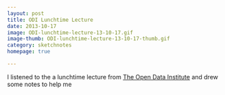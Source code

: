 ```yaml
---
layout: post
title: ODI Lunchtime Lecture
date: 2013-10-17
image: ODI-lunchtime-lecture-13-10-17.gif
image-thumb: ODI-lunchtime-lecture-13-10-17-thumb.gif
category: sketchnotes
homepage: true

---
```


I listened to the a lunchtime lecture from [The Open Data Institute](http://theodi.org/) and drew some notes to help me 